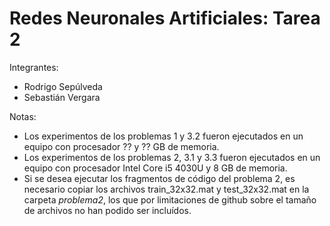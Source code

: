 # Redes Neuronales Artificiales: Tarea 2

Integrantes:
- Rodrigo Sepúlveda
- Sebastián Vergara

Notas: 

- Los experimentos de los problemas 1 y 3.2 fueron ejecutados en un equipo con procesador ?? y ?? GB de memoria.
- Los experimentos de los problemas 2, 3.1 y 3.3 fueron ejecutados en un equipo con procesador Intel Core i5 4030U y 8 GB de memoria.
- Si se desea ejecutar los fragmentos de código del problema 2, es necesario copiar los archivos train_32x32.mat y test_32x32.mat en la carpeta *problema2*, los que por limitaciones de github sobre el tamaño de archivos no han podido ser incluídos.
